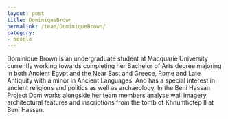 ```yaml
---
layout: post
title: DominiqueBrown
permalink: /team/DominiqueBrown/
category:
- people
---
```



<!-- <amp-img width="600" height="300" layout="responsive" src="http://lorempixel.com/600/300/sports"></amp-img> -->

<main id="content" role="main" class="content">

Dominique Brown is an undergraduate student at Macquarie University currently working towards completing her Bachelor of Arts degree majoring in both Ancient Egypt and the Near East and Greece, Rome and Late Antiquity with a minor in Ancient Languages. And has a special interest in ancient religions and politics as well as archaeology. In the Beni Hassan Project Dom works alongside her team members analyse wall imagery, architectural features and inscriptions from the tomb of Khnumhotep II at Beni Hassan. 
</main>
